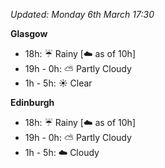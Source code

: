 *Updated: Monday 6th March 17:30*

**Glasgow**

* 18h: :umbrella: Rainy [:cloud: as of 10h]
* 19h - 0h: :partly_sunny: Partly Cloudy
* 1h - 5h: :sunny: Clear

**Edinburgh**

* 18h: :umbrella: Rainy [:cloud: as of 10h]
* 19h - 0h: :partly_sunny: Partly Cloudy
* 1h - 5h: :cloud: Cloudy
